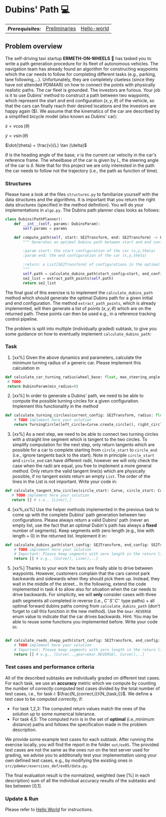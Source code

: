 # Dubins' Path :computer:

<table>
  <tr>
    <th><i>Prerequisites:</i></th><td><a href="./00-preliminaries.html" target="_top">Preliminaries</a></td><td><a href="./01-hello-world.html" target="_top">Hello-world</a></td>
  </tr>
</table>


## Problem overview
The self-driving taxi startup **ERMETH-ON-WHEELS** :red_car: has tasked you to write a path generation procedure for its fleet of autonomous vehicles.
The navigation team has already found an algorithm for constructing waypoints which the 
car needs to follow for completing different tasks (e.g., parking, lane following,...). 
Unfortunately, they are completely clueless (since they have not attended PDM4AR) on how to connect the points with physically realistic paths.
The car fleet is grounded. The investors are furious. 
Your job is it to use Dubins' method to construct a path between two waypoints,
which represent the start and end configuration $(x,y,\theta)$ of the vehicle, so that the cars
can finally reach their desired locations and the investors are happy again ($).
We assume that the kinematics of the car are described by a simplified bicycle model (also known as Dubins' car):

$\dot{x} = v \cos (\theta)$

$\dot{y} = v \sin (\theta)$

$\dot{\theta} = \frac{v}{L} \tan (\delta)$

$\theta$ is the heading angle of the base, $v$ is the current car velocity in the car's reference frame. 
The wheelbase of the car is given by L, the steering angle of the car is $\delta$.
Note that for this project we are only interested in the path the car needs to follow not the trajectory (i.e., the path as function of time).

### Structures
Please have a look at the files  `structures.py` to familiarize yourself with the data structures and the algorithms.
It is important that you return the right data structures (specified in the method definition). 
You will do your implementations in `algo.py`. The Dubins path planner class looks as follows:

```python
class Dubins(PathPlanner):
    def __int__(self, params: DubinsParam):
        self.params = params

    def compute_path(self, start: SE2Transform, end: SE2Transform) -> List[SE2Transform]:
        """ Generates an optimal Dubins path between start and end configuration

        :param start: the start configuration of the car (x,y,theta)
        :param end: the end configuration of the car (x,y,theta)

        :return: a List[SE2Transform] of configurations in the optimal path the car needs to follow
        """
        self.path = calculate_dubins_path(start_config=start, end_config=end, radius=self.params.min_radius)
        se2_list = extract_path_points(self.path) 
        return se2_list
```
The final goal of this exercise is to implement the ```calculate_dubins_path``` method which should generate the optimal Dubins path for a given initial and end configuration. The method ```extract_path_points```, which is already implemented, will then generate a list of points $(x,y,\theta)$ which are on the returned path. These points can then be used e.g., in a reference tracking control pipeline. 

The problem is split into multiple (individually graded) subtask, to give you some guidance on how to eventually implement ```calculate_dubins_path```:

### Task
1. [xx%] Given the above dynamics and parameters, calculate the minimum turning radius of a generic car.
Please implement this calculation in
 ```python 
 def calculate_car_turning_radius(wheel_base: float, max_steering_angle: float) -> DubinsParam:
  # TODO
  return DubinsParam(min_radius=0)
  ``` 
2. [xx%] In order to generate a Dubins' path, we need to be able to compute the possible turning circles for a given configuration. Implement this functionality in the method
```python
def calculate_turning_circles(current_config: SE2Transform, radius: float) -> TurningCircle:
    # TODO implement here your solution
    return TurningCircle(left_circle=Curve.create_circle(), right_circle=Curve.create_circle())
```
3. [xx%] As a next step, we need to be able to connect two turning circles with a straight line segment which is tangent to the two circles.  To simplify computation for the next step, only return tangents which are possible for a car to complete starting from `circle_start` to `circle_end` (i.e., ignore tangents back to the start). Note in principle ```circle_start``` and `circle_end` can have different radii, however we will only check the case when the radii are equal, you free to implement a more general method.
 Only return the valid tangent line(s) which are physically possible, if no tangent exists return an empty ```List```. 
The order of the lines in the List is not important.
 Write your code in:
 ```python
 def calculate_tangent_btw_circles(circle_start: Curve, circle_start: Curve) -> List[Line]:
    # TODO implement here your solution
    return [] # i.e., [Line(),]
 ``` 


4. [xx%,xx%] Use the helper methods implemented in the previous task to come up with the complete Dubins' path generation between two configurations. Please always return a valid Dubins' path (never an empty list, use the fact that an optimal Dubin's path has always a **fixed** number of segments). Keep segments with zero length (e.g., line with length = 0) in the returned list.
Implement it in:
```python
def calculate_dubins_path(start_config: SE2Transform, end_config: SE2Transform, radius: float) -> Path:
    # TODO implement here your solution
    # Important: Please keep segments with zero length in the return list!
    return [] # e.g., [Curve(), Line(),..]

```

5. [xx%] Thanks to your work the taxis are finally able to drive between waypoints. However, customers complain that the cars cannot
park backwards and sidewards when they should pick them up. Instead, they wait in the middle of the street...
In the following, extend the code implemented in task 4 to allow also for situation when the car needs to drive backwards. For simplicity, we will **only** consider cases with three path segments all completed in reverse (i.e., $C^{-}S^{-}C^{-}$ type paths) + all optimal forward dubins paths coming from ```calculate_dubins_path``` (don't forget to call this function in the new method). Use the `Gear.REVERSE` enum value to indicate that the car drives backwards. Hint: You may be able to reuse some functions you implemented before. Write your code in:
```python

def calculate_reeds_shepp_path(start_config: SE2Transform, end_config: SE2Transform, radius: float) -> Path:
    # TODO implement here your solution
    # Important: Please keep segments with zero length in the return list!
    return [] # e.g., [Curve(..,gear=Gear.REVERSE), Curve(),..]
```

### Test cases and performance criteria

All of the described subtasks are individually graded on different test cases. For each task, we use an **accuracy** metric which we compute by counting the number of *correctly* computed test cases divided by the total number of test cases, i.e., for task $i$: $\frac{N_{correct,i}}{N_{task,i}}$. We define a test case to be computed *correctly*, if:

- For task 1,2,3: The computed return values match the ones of the solution up to some numerical tolerance.
- For task 4,5: The computed `Path` is in the set of **optimal** (i.e.,minimum distance) paths and follows the specification made in the problem description.


We provide some example test cases for each subtask. After running the exercise locally, you will find the report in the folder `out/ex05`. The provided test cases are not the same as the ones run on the test server used for grading, we advise you to additionally test your implementation using your own defined test cases, e.g., by modifying the existing ones in `src/pdm4ar/exercises_def/ex05/data.py`.

The final evaluation result is the normalized, weighted (see [%] in each description) sum of all the individual accuracy results of the subtasks and lies between [0,1]. 

### Update & Run

Please refer to [Hello World](01-helloworld.md) for instructions.
